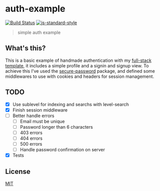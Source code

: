 # auth-example
[![Build Status](https://img.shields.io/travis/YerkoPalma/auth-example/master.svg?style=flat-square)](https://travis-ci.org/YerkoPalma/auth-example) [![js-standard-style](https://img.shields.io/badge/code%20style-standard-brightgreen.svg?style=flat-square)](https://github.com/feross/standard)

> simple auth example

## What's this?

This is a basic example of handmade authentication with my 
[full-stack template][full-stack], it includes a simple profile and a signin 
and signup view. To achieve this I've used the [secure-password][secure-password] 
package, and defined some middlewares to use with cookies and headers for 
session management.

## TODO

- [x] Use sublevel for indexing and searchs with level-search
- [x] Finish session middleware
- [ ] Better handle errors
  - [ ] Email must be unique
  - [ ] Password longer than 6 characters
  - [ ] 403 errors
  - [ ] 404 errors
  - [ ] 500 errors
  - [ ] Handle password confirmation on server
- [x] Tests

## License
[MIT](/license)

[full-stack]: https://github.com/YerkoPalma/templates/tree/master/full-stack
[secure-password]: https://github.com/emilbayes/secure-password
